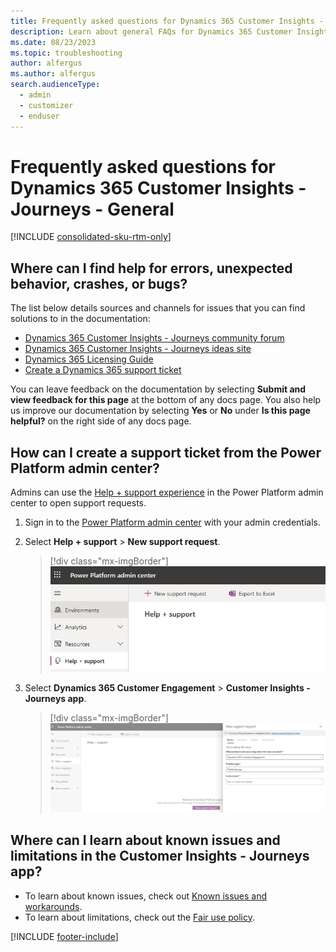 ```yaml
---
title: Frequently asked questions for Dynamics 365 Customer Insights - Journeys - General
description: Learn about general FAQs for Dynamics 365 Customer Insights - Journeys.
ms.date: 08/23/2023
ms.topic: troubleshooting
author: alfergus
ms.author: alfergus
search.audienceType: 
  - admin
  - customizer
  - enduser
---
```


# Frequently asked questions for Dynamics 365 Customer Insights - Journeys - General

[!INCLUDE [consolidated-sku-rtm-only](./includes/consolidated-sku-rtm-only.md)]

## Where can I find help for errors, unexpected behavior, crashes, or bugs?

The list below details sources and channels for issues that you can find solutions to in the documentation:

- [Dynamics 365 Customer Insights - Journeys community forum](https://community.dynamics.com/forums/thread/?discussionforumid=401fa082-89fa-4aea-b90f-fcadb0d9f76a)
- [Dynamics 365 Customer Insights - Journeys ideas site](https://experience.dynamics.com/ideas/categories/?forum=dfa5b83d-9e4c-e811-a956-000d3a1bef07&forumName=Dynamics%20365%20Marketing)
- [Dynamics 365 Licensing Guide](https://go.microsoft.com/fwlink/?LinkId=866544&clcid=0x409)
- [Create a Dynamics 365 support ticket](https://dynamics.microsoft.com/contact-us/)

You can leave feedback on the documentation by selecting **Submit and view feedback for this page** at the bottom of any docs page. You also help us improve our documentation by selecting **Yes** or **No** under **Is this page helpful?** on the right side of any docs page.

## How can I create a support ticket from the Power Platform admin center?

Admins can use the [Help + support experience](/power-platform/admin/get-help-support) in the Power Platform admin center to open support requests.

1. Sign in to the [Power Platform admin center](https://admin.powerplatform.microsoft.com/environments) with your admin credentials.
1. Select **Help + support** > **New support request**.

    > [!div class="mx-imgBorder"]
    > ![Select Help + support in the Power Platform admin center.](media/troubleshoot-faq-support.png)

1. Select **Dynamics 365 Customer Engagement** > **Customer Insights - Journeys app**.

    > [!div class="mx-imgBorder"]
    > ![Select the Customer Insights - Journeys app from the drop down.](media/troubleshoot-faq-support-request.png)

## Where can I learn about known issues and limitations in the Customer Insights - Journeys app?

- To learn about known issues, check out [Known issues and workarounds](known-issues.md).
- To learn about limitations, check out the [Fair use policy](fair-use-policy.md).

[!INCLUDE [footer-include](./includes/footer-banner.md)]
